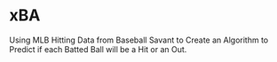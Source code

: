 # xBA
Using MLB Hitting Data from Baseball Savant to Create an Algorithm to Predict if each Batted Ball will be a Hit or an Out.
